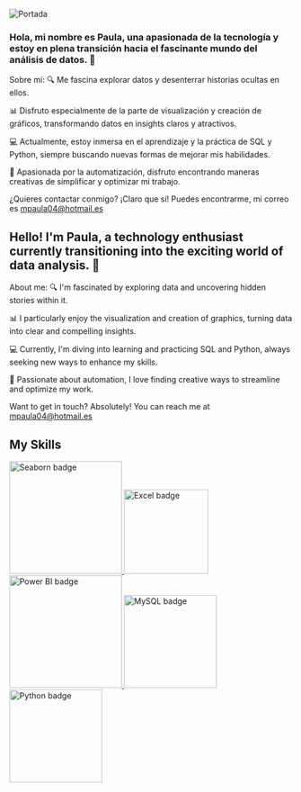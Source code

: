 ![Portada](https://www.canva.com/design/DAGEAbibwz4/4hC9kHUrt5mhZiIxp7_zog/edit?utm_content=DAGEAbibwz4&utm_campaign=designshare&utm_medium=link2&utm_source=sharebutton)



### Hola, mi nombre es Paula, una apasionada de la tecnología y estoy en plena transición hacia el fascinante mundo del análisis de datos. 🚀

Sobre mí:
🔍 Me fascina explorar datos y desenterrar historias ocultas en ellos.

📊 Disfruto especialmente de la parte de visualización y creación de gráficos, transformando datos en insights claros y atractivos.

💻 Actualmente, estoy inmersa en el aprendizaje y la práctica de SQL y Python, siempre buscando nuevas formas de mejorar mis habilidades.

🤖 Apasionada por la automatización, disfruto encontrando maneras creativas de simplificar y optimizar mi trabajo.

¿Quieres contactar conmigo? ¡Claro que sí! Puedes encontrarme, mi correo es mpaula04@hotmail.es



## Hello! I'm Paula, a technology enthusiast currently transitioning into the exciting world of data analysis. 🚀

About me:
🔍 I'm fascinated by exploring data and uncovering hidden stories within it.

📊 I particularly enjoy the visualization and creation of graphics, turning data into clear and compelling insights.

💻 Currently, I'm diving into learning and practicing SQL and Python, always seeking new ways to enhance my skills.

🤖 Passionate about automation, I love finding creative ways to streamline and optimize my work.

Want to get in touch? Absolutely! You can reach me at mpaula04@hotmail.es





## My Skills 
<a href="https://seaborn.pydata.org/">
    <img src="https://img.shields.io/badge/Seaborn-purple?logo=python" alt="Seaborn badge" width="200" />
</a>
<a href="https://www.microsoft.com/en-us/microsoft-365/excel">
    <img src="https://img.shields.io/badge/Excel-green?logo=microsoft-excel" alt="Excel badge" width="150" />
</a>
<a href="https://powerbi.microsoft.com/">
    <img src="https://img.shields.io/badge/Power%20BI-yellow?logo=power-bi" alt="Power BI badge" width="200" />
</a>
<a href="link-a-tu-recurso-de-MySQL">
    <img src="https://img.shields.io/badge/MySQL-orange?logo=mysql" alt="MySQL badge" width="165" />
</a>

</a>

<a href="https://www.python.org/">
    <img src="https://img.shields.io/badge/Python-lightblue?logo=python" alt="Python badge" width="165" />
</a>















<!--
**mpaula04/mpaula04** is a ✨ _special_ ✨ repository because its `README.md` (this file) appears on your GitHub profile.

Here are some ideas to get you started:

- 🔭 I’m currently working on ...
- 🌱 I’m currently learning ...
- 👯 I’m looking to collaborate on ...
- 🤔 I’m looking for help with ...
- 💬 Ask me about ...
- 📫 How to reach me: ...
- 😄 Pronouns: ...
- ⚡ Fun fact: ...
-->
